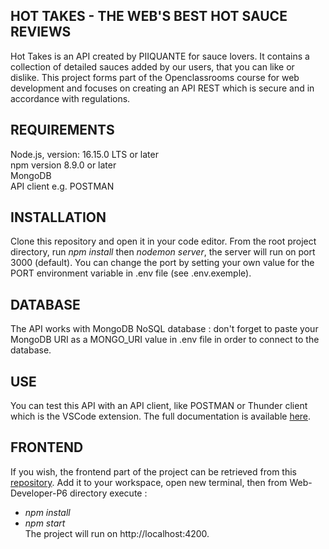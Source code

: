 ## HOT TAKES - THE WEB'S BEST HOT SAUCE REVIEWS

Hot Takes is an API created by PIIQUANTE for sauce lovers. 
It contains a collection of detailed sauces added by our users, that you can like or dislike.
This project forms part of the Openclassrooms course for web development and focuses on 
creating an API REST which is secure and in accordance with regulations.  


## REQUIREMENTS

Node.js, version: 16.15.0 LTS or later  
npm version 8.9.0 or later  
MongoDB  
API client e.g. POSTMAN


## INSTALLATION

Clone this repository and open it in your code editor. From the root project directory, run *npm install* then *nodemon server*, the server will run on port 3000 (default). You can change the port by setting your own value for the PORT environment variable in .env file (see .env.exemple).

## DATABASE

The API works with MongoDB NoSQL database : don't forget to paste your MongoDB URI as a MONGO_URI value in .env file in order to connect to the database. 


## USE

You can test this API with an API client, like POSTMAN or Thunder client which is the VSCode extension. The full documentation is available [here](https://s3.eu-west-1.amazonaws.com/course.oc-static.com/projects/DWJ_FR_P6/Requirements_DW_P6.pdf).


## FRONTEND

If you wish, the frontend part of the project can be retrieved from this [repository](https://github.com/OpenClassrooms-Student-Center/Web-Developer-P6). Add it to your workspace, open new terminal, then from Web-Developer-P6 directory execute :
- *npm install*
- *npm start*  
The project will run on http://localhost:4200.
